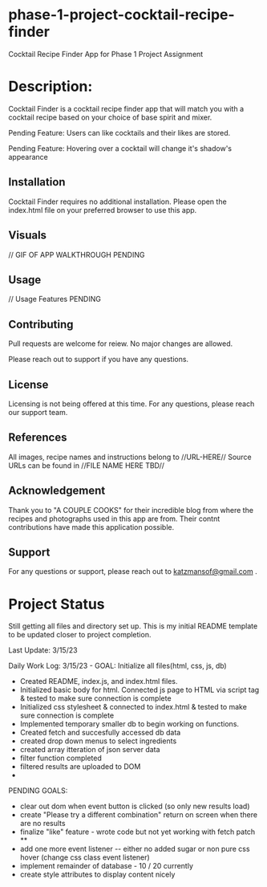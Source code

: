 # phase-1-project-cocktail-recipe-finder

Cocktail Recipe Finder App for Phase 1 Project Assignment


# Description:  

Cocktail Finder is a cocktail recipe finder app that will match you with a cocktail recipe based on your choice of base spirit and mixer. 

Pending Feature: Users can like cocktails and their likes are stored.

Pending Feature: Hovering over a cocktail will change it's shadow's appearance


## Installation

Cocktail Finder requires no additional installation. 
Please open the index.html file on your preferred browser to use this app.


## Visuals


// GIF OF APP WALKTHROUGH PENDING

## Usage

// Usage Features PENDING


## Contributing

Pull requests are welcome for reiew. 
No major changes are allowed. 

Please reach out to support if you have any questions. 


## License

Licensing is not being offered at this time. 
For any questions, please reach our support team. 

## References

All images, recipe names and instructions belong to //URL-HERE//
Source URLs can be found in //FILE NAME HERE TBD//

## Acknowledgement

Thank you to "A COUPLE COOKS" for their incredible blog from where the recipes and photographs used in this app are from. Their contnt contributions have made this application possible. 


## Support

For any questions or support, please reach out to katzmansof@gmail.com . 


# Project Status 

Still getting all files and directory set up. 
This is my initial README template to be updated closer to project completion. 

Last Update: 3/15/23

Daily Work Log: 
3/15/23 - GOAL: Initialize all files(html, css, js, db)
- Created README, index.js, and index.html files. 
- Initialized basic body for html. Connected js page to HTML via script tag & tested to make sure connection is complete
- Initialized css stylesheet & connected to index.html & tested to make sure connection is complete
- Implemented temporary smaller db to begin working on functions. 
- Created fetch and succesfully accessed db data
- created drop down menus to select ingredients
- created array itteration of json server data
- filter function completed 
- filtered results are uploaded to DOM
- 



PENDING GOALS: 
- clear out dom when event button is clicked (so only new results load)
- create "Please try a different combination" return on screen when there are no results
- finalize "like" feature - wrote code but not yet working with fetch patch **
- add one more event listener -- either no added sugar or non pure css hover (change css class event listener)
- implement remainder of database - 10 / 20 currently
- create style attributes to display content nicely



